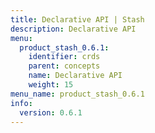 ```yaml
---
title: Declarative API | Stash
description: Declarative API
menu:
  product_stash_0.6.1:
    identifier: crds
    parent: concepts
    name: Declarative API
    weight: 15
menu_name: product_stash_0.6.1
info:
  version: 0.6.1
---
```


